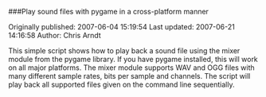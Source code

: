 ###Play sound files with pygame in a cross-platform manner

Originally published: 2007-06-04 15:19:54
Last updated: 2007-06-21 14:16:58
Author: Chris Arndt

This simple script shows how to play back a sound file using the mixer module from the pygame library. If you have pygame installed, this will work on all major platforms. The mixer module supports WAV and OGG files with many different sample rates, bits per sample and channels. The script will play back all supported files given on the command line sequentially.